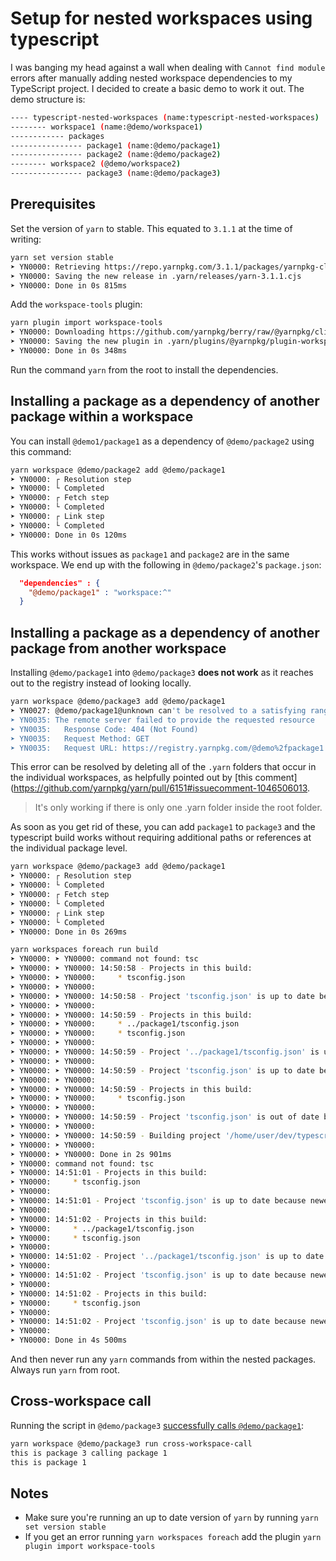# Setup for nested workspaces using typescript

I was banging my head against a wall when dealing with `Cannot find module` errors after manually adding nested workspace
dependencies to my TypeScript project. I decided to create a basic demo to work it out. The demo structure is:

```bash
---- typescript-nested-workspaces (name:typescript-nested-workspaces)
-------- workspace1 (name:@demo/workspace1)
------------ packages
---------------- package1 (name:@demo/package1)
---------------- package2 (name:@demo/package2)
-------- workspace2 (@demo/workspace2)
---------------- package3 (name:@demo/package3)
```

## Prerequisites

Set the version of `yarn` to stable. This equated to `3.1.1` at the time of writing:

```bash
yarn set version stable          
➤ YN0000: Retrieving https://repo.yarnpkg.com/3.1.1/packages/yarnpkg-cli/bin/yarn.js
➤ YN0000: Saving the new release in .yarn/releases/yarn-3.1.1.cjs
➤ YN0000: Done in 0s 815ms
```

Add the `workspace-tools` plugin:

```bash
yarn plugin import workspace-tools 
➤ YN0000: Downloading https://github.com/yarnpkg/berry/raw/@yarnpkg/cli/3.1.1/packages/plugin-workspace-tools/bin/%40yarnpkg/plugin-workspace-tools.js
➤ YN0000: Saving the new plugin in .yarn/plugins/@yarnpkg/plugin-workspace-tools.cjs
➤ YN0000: Done in 0s 348ms
```

Run the command `yarn` from the root to install the dependencies.

## Installing a package as a dependency of another package within a workspace

You can install `@demo1/package1` as a dependency of `@demo/package2` using this command:

```bash
yarn workspace @demo/package2 add @demo/package1
➤ YN0000: ┌ Resolution step
➤ YN0000: └ Completed
➤ YN0000: ┌ Fetch step
➤ YN0000: └ Completed
➤ YN0000: ┌ Link step
➤ YN0000: └ Completed
➤ YN0000: Done in 0s 120ms
```

This works without issues as `package1` and `package2` are in the same workspace. We end up with the following in
`@demo/package2`'s `package.json`:

```json
  "dependencies" : {
    "@demo/package1" : "workspace:^"
  }
```

## Installing a package as a dependency of another package from another workspace

Installing `@demo/package1` into `@demo/package3` **does not work** as it reaches out to the registry instead of looking locally.

```bash
yarn workspace @demo/package3 add @demo/package1
➤ YN0027: @demo/package1@unknown can't be resolved to a satisfying range
➤ YN0035: The remote server failed to provide the requested resource
➤ YN0035:   Response Code: 404 (Not Found)
➤ YN0035:   Request Method: GET
➤ YN0035:   Request URL: https://registry.yarnpkg.com/@demo%2fpackage1

```

This error can be resolved by deleting all of the `.yarn` folders that occur in the individual workspaces, as helpfully
pointed out by [this comment](https://github.com/yarnpkg/yarn/pull/6151#issuecomment-1046506013.

> It's only working if there is only one .yarn folder inside the root folder.

As soon as you get rid of these, you can add `package1` to `package3` and the typescript build works without requiring
additional paths or references at the individual package level.

```bash
yarn workspace @demo/package3 add @demo/package1
➤ YN0000: ┌ Resolution step
➤ YN0000: └ Completed
➤ YN0000: ┌ Fetch step
➤ YN0000: └ Completed
➤ YN0000: ┌ Link step
➤ YN0000: └ Completed
➤ YN0000: Done in 0s 269ms
```

```bash
yarn workspaces foreach run build
➤ YN0000: ➤ YN0000: command not found: tsc
➤ YN0000: ➤ YN0000: 14:50:58 - Projects in this build: 
➤ YN0000: ➤ YN0000:     * tsconfig.json
➤ YN0000: ➤ YN0000: 
➤ YN0000: ➤ YN0000: 14:50:58 - Project 'tsconfig.json' is up to date because newest input 'src/index.ts' is older than oldest output 'build/src/index.js'
➤ YN0000: ➤ YN0000: 
➤ YN0000: ➤ YN0000: 14:50:59 - Projects in this build: 
➤ YN0000: ➤ YN0000:     * ../package1/tsconfig.json
➤ YN0000: ➤ YN0000:     * tsconfig.json
➤ YN0000: ➤ YN0000: 
➤ YN0000: ➤ YN0000: 14:50:59 - Project '../package1/tsconfig.json' is up to date because newest input '../package1/src/index.ts' is older than oldest output '../package1/build/src/index.js'
➤ YN0000: ➤ YN0000: 
➤ YN0000: ➤ YN0000: 14:50:59 - Project 'tsconfig.json' is up to date because newest input 'src/index.ts' is older than oldest output 'build/src/index.js'
➤ YN0000: ➤ YN0000: 
➤ YN0000: ➤ YN0000: 14:50:59 - Projects in this build: 
➤ YN0000: ➤ YN0000:     * tsconfig.json
➤ YN0000: ➤ YN0000: 
➤ YN0000: ➤ YN0000: 14:50:59 - Project 'tsconfig.json' is out of date because output file 'build/src/index.js' does not exist
➤ YN0000: ➤ YN0000: 
➤ YN0000: ➤ YN0000: 14:50:59 - Building project '/home/user/dev/typescript-nested-workspaces/packages/workspace2/packages/package3/tsconfig.json'...
➤ YN0000: ➤ YN0000: 
➤ YN0000: ➤ YN0000: Done in 2s 901ms
➤ YN0000: command not found: tsc
➤ YN0000: 14:51:01 - Projects in this build: 
➤ YN0000:     * tsconfig.json
➤ YN0000: 
➤ YN0000: 14:51:01 - Project 'tsconfig.json' is up to date because newest input 'src/index.ts' is older than oldest output 'build/src/index.js'
➤ YN0000: 
➤ YN0000: 14:51:02 - Projects in this build: 
➤ YN0000:     * ../package1/tsconfig.json
➤ YN0000:     * tsconfig.json
➤ YN0000: 
➤ YN0000: 14:51:02 - Project '../package1/tsconfig.json' is up to date because newest input '../package1/src/index.ts' is older than oldest output '../package1/build/src/index.js'
➤ YN0000: 
➤ YN0000: 14:51:02 - Project 'tsconfig.json' is up to date because newest input 'src/index.ts' is older than oldest output 'build/src/index.js'
➤ YN0000: 
➤ YN0000: 14:51:02 - Projects in this build: 
➤ YN0000:     * tsconfig.json
➤ YN0000: 
➤ YN0000: 14:51:02 - Project 'tsconfig.json' is up to date because newest input 'src/index.ts' is older than oldest output 'build/src/index.js'
➤ YN0000: 
➤ YN0000: Done in 4s 500ms

```

And then never run any `yarn` commands from within the nested packages. Always run `yarn` from root.

## Cross-workspace call

Running the script in `@demo/package3` [successfully calls `@demo/package1`](https://github.com/forgetso/typescript-yarn-nested-workspaces/blob/ecc6dd4980b50c4f5aad6b277e3d7840deb19b97/packages/workspace2/packages/package3/src/index.ts#L1):

```bash
yarn workspace @demo/package3 run cross-workspace-call                             
this is package 3 calling package 1
this is package 1
```

## Notes

- Make sure you're running an up to date version of `yarn` by running `yarn set version stable`  
- If you get an error running `yarn workspaces foreach` add the plugin `yarn plugin import workspace-tools`